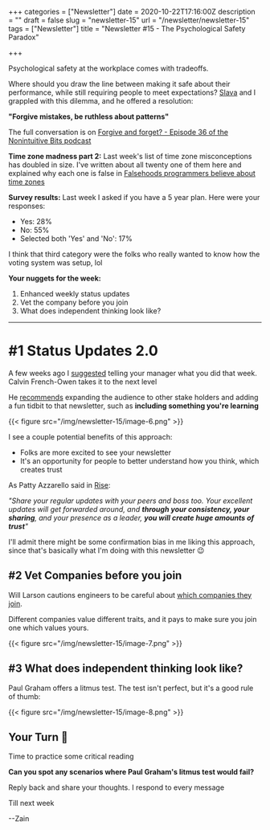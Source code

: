 +++
categories = ["Newsletter"]
date = 2020-10-22T17:16:00Z
description = ""
draft = false
slug = "newsletter-15"
url = "/newsletter/newsletter-15"
tags = ["Newsletter"]
title = "Newsletter #15 - The Psychological Safety Paradox"

+++


Psychological safety at the workplace comes with tradeoffs.

Where should you draw the line between making it safe about their performance, while still requiring people to meet expectations? [Slava](https://click.mailerlite.com/link/c/YT0xNTM3NzgzOTE2OTgxNjU1NTE0JmM9dTR0OSZiPTQzNjkyNDU0OSZkPWo3bDh2NGY=.RQ37YVKDZ5JgcFuaNT-dXXxl-N9mNGJpysaf__9y9_M) and I grappled with this dilemma, and he offered a resolution:

**"Forgive mistakes, be ruthless about patterns"**

The full conversation is on [Forgive and forget? - Episode 36 of the Nonintuitive Bits podcast](https://click.mailerlite.com/link/c/YT0xNTM3NzgzOTE2OTgxNjU1NTE0JmM9dTR0OSZiPTQzNjkyNDU1MiZkPWo0YjJ6N3Y=._MHAPZxxRGRHgJAK96Ftyl912fD0joURpo_vx6gjwkk)

**Time zone madness part 2:** Last week's list of time zone misconceptions has doubled in size. I've written about all twenty one of them here and explained why each one is false in [Falsehoods programmers believe about time zones](https://click.mailerlite.com/link/c/YT0xNTM3NzgzOTE2OTgxNjU1NTE0JmM9dTR0OSZiPTQzNjkyNDU1NSZkPW41ejJ4Nmw=.k_U6DNXuXuxAjOlA85AmugwR-0SH-ug_K_ZP9Db7ZEA)

**Survey results:** Last week I asked if you have a 5 year plan. Here were your responses:

* Yes: 28%
* No: 55%
* Selected both 'Yes' and 'No': 17%

I think that third category were the folks who really wanted to know how the voting system was setup, lol

**Your nuggets for the week:**

1. Enhanced weekly status updates
2. Vet the company before you join
3. What does independent thinking look like?

---

# #1 Status Updates 2.0

A few weeks ago I [suggested](https://click.mailerlite.com/link/c/YT0xNTM3NzgzOTE2OTgxNjU1NTE0JmM9dTR0OSZiPTQzNjkyNDU1OCZkPXExeDhjN2k=.7HtIMxSt16Yi2qmgktDA7RGsQZ3U9EnsY5GzslC57K4) telling your manager what you did that week. Calvin French-Owen takes it to the next level

He [recommends](https://click.mailerlite.com/link/c/YT0xNTM3NzgzOTE2OTgxNjU1NTE0JmM9dTR0OSZiPTQzNjkyNDU2MSZkPWg3ZDF6OHc=.4dW7hETu3cBQl_HRuzHez5ajkkVLrpcug_vxFkK9tuk) expanding the audience to other stake holders and adding a fun tidbit to that newsletter, such as **including something you're learning**

{{< figure src="/img/newsletter-15/image-6.png" >}}

I see a couple potential benefits of this approach:

* Folks are more excited to see your newsletter
* It's an opportunity for people to better understand how you think, which creates trust

As Patty Azzarello said in [Rise](https://click.mailerlite.com/link/c/YT0xNTM3NzgzOTE2OTgxNjU1NTE0JmM9dTR0OSZiPTQzNjkyNDU2NCZkPXU1YThjNGI=.iMJJBPa6DsUrofZI6Y9K6q7mznzvsGC7RH5vRA4gZmg):

_"Share your regular updates with your peers and boss too. Your excellent updates will get forwarded around, and **through your consistency, your sharing**, and your presence as a leader, **you will create huge amounts of trust**"_

I'll admit there might be some confirmation bias in me liking this approach, since that's basically what I'm doing with this newsletter 😉

## #2 Vet Companies before you join

Will Larson cautions engineers to be careful about [which companies they join](https://click.mailerlite.com/link/c/YT0xNTM3NzgzOTE2OTgxNjU1NTE0JmM9dTR0OSZiPTQzNjkyNDU2NyZkPXExbTV2M28=.IFHF5eL5D0WKBBLL5kgvy5QhLvKUKY8G7i92bbZ_pHc).

Different companies value different traits, and it pays to make sure you join one which values yours.

{{< figure src="/img/newsletter-15/image-7.png" >}}

## #**3 What does independent thinking look like?**

Paul Graham offers a litmus test. The test isn't perfect, but it's a good rule of thumb:

{{< figure src="/img/newsletter-15/image-8.png" >}}

## Y**our Turn 👊**

Time to practice some critical reading

**Can you spot any scenarios where Paul Graham's litmus test would fail?**

Reply back and share your thoughts. I respond to every message

Till next week

--Zain



